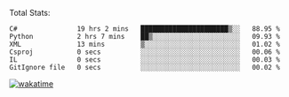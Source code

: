 Total Stats:
<!--START_SECTION:waka-->

```text
C#               19 hrs 2 mins   ██████████████████████▒░░   88.95 %
Python           2 hrs 7 mins    ██▒░░░░░░░░░░░░░░░░░░░░░░   09.93 %
XML              13 mins         ▒░░░░░░░░░░░░░░░░░░░░░░░░   01.02 %
Csproj           0 secs          ░░░░░░░░░░░░░░░░░░░░░░░░░   00.06 %
IL               0 secs          ░░░░░░░░░░░░░░░░░░░░░░░░░   00.03 %
GitIgnore file   0 secs          ░░░░░░░░░░░░░░░░░░░░░░░░░   00.02 %
```

<!--END_SECTION:waka-->

[![wakatime](https://wakatime.com/badge/user/d6a1e036-2153-43d6-9604-0dce67457b7f.svg)](https://wakatime.com/@d6a1e036-2153-43d6-9604-0dce67457b7f)
